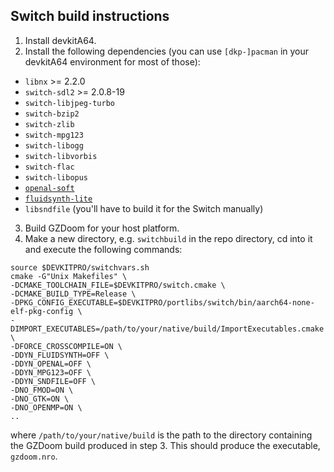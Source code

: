 ## Switch build instructions
1. Install devkitA64.
2. Install the following dependencies (you can use `[dkp-]pacman` in your devkitA64 environment for most of those):
* `libnx` >= 2.2.0
* `switch-sdl2` >= 2.0.8-19
* `switch-libjpeg-turbo`
* `switch-bzip2`
* `switch-zlib`
* `switch-mpg123`
* `switch-libogg`
* `switch-libvorbis`
* `switch-flac`
* `switch-libopus`
* [`openal-soft`](https://github.com/fgsfdsfgs/openal-soft)
* [`fluidsynth-lite`](https://github.com/fgsfdsfgs/fluidsynth-lite)
* `libsndfile` (you'll have to build it for the Switch manually)
3. Build GZDoom for your host platform.
4. Make a new directory, e.g. `switchbuild` in the repo directory, cd into it and execute the following commands:
```
source $DEVKITPRO/switchvars.sh
cmake -G"Unix Makefiles" \
-DCMAKE_TOOLCHAIN_FILE=$DEVKITPRO/switch.cmake \
-DCMAKE_BUILD_TYPE=Release \
-DPKG_CONFIG_EXECUTABLE=$DEVKITPRO/portlibs/switch/bin/aarch64-none-elf-pkg-config \
-DIMPORT_EXECUTABLES=/path/to/your/native/build/ImportExecutables.cmake \
-DFORCE_CROSSCOMPILE=ON \
-DDYN_FLUIDSYNTH=OFF \
-DDYN_OPENAL=OFF \
-DDYN_MPG123=OFF \
-DDYN_SNDFILE=OFF \
-DNO_FMOD=ON \
-DNO_GTK=ON \
-DNO_OPENMP=ON \
..
```
where `/path/to/your/native/build` is the path to the directory containing the GZDoom build produced in step 3.
This should produce the executable, `gzdoom.nro`.
